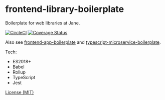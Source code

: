 # frontend-library-boilerplate

Boilerplate for web libraries at Jane.

[![CircleCI](https://circleci.com/gh/jane/frontend-library-boilerplate.svg?style=svg)](https://circleci.com/gh/jane/frontend-library-boilerplate) [![Coverage Status](https://coveralls.io/repos/github/jane/frontend-library-boilerplate/badge.svg?branch=master)](https://coveralls.io/github/jane/frontend-library-boilerplate?branch=master)

Also see [frontend-app-boilerplate](https://github.com/jane/frontend-app-boilerplate) and [typescript-microservice-boilerplate](https://github.com/jane/typescript-microservice-boilerplate).

Tech:
* ES2018+
* Babel
* Rollup
* TypeScript
* Jest

[License (MIT)](./LICENSE.md)
